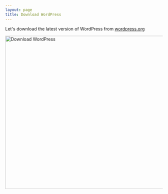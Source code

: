 ```yaml
---
layout: page
title: Download WordPress
---
```


Let's download the latest version of WordPress from [wordpress.org](https://wordpress.org/)

<img src="{{ site.baseurl }}/installation/images/download-wordpress-org.png" alt="Download WordPress" width="973" height="490" />